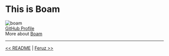 # This is Boam

![boam](https://github.com/Boam1994.png?size=150)   
[GitHub Profile](https://github.com/Boam1994)  
More about [Boam](https://github.com/HackYourFutureBelgium/class-9-10/blob/master/student-bios/Boam1994.md)



---
[<< README](./README.md) | [Feruz >>](./feruz.md)